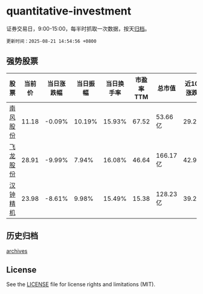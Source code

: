# quantitative-investment

证券交易日，9:00-15:00，每半时抓取一次数据，按天[归档](archives)。

`更新时间：2025-08-21 14:54:56 +0800`

## 强势股票

|股票|当前价|当日涨跌幅|当日振幅|当日换手率|市盈率TTM|总市值|近10日涨跌幅|
|----|----|----|----|----|----|----|----|
|[南风股份](https://xueqiu.com/S/SZ300004)|11.18|-0.09%|10.19%|15.93%|67.52|53.66亿|29.25%|
|[飞龙股份](https://xueqiu.com/S/SZ002536)|28.91|-9.99%|7.94%|16.08%|46.64|166.17亿|42.91%|
|[汉钟精机](https://xueqiu.com/S/SZ002158)|23.98|-8.61%|9.98%|15.49%|15.38|128.23亿|39.26%|

## 历史归档

[archives](archives)

## License

See the [LICENSE](LICENSE) file for license rights and limitations (MIT).